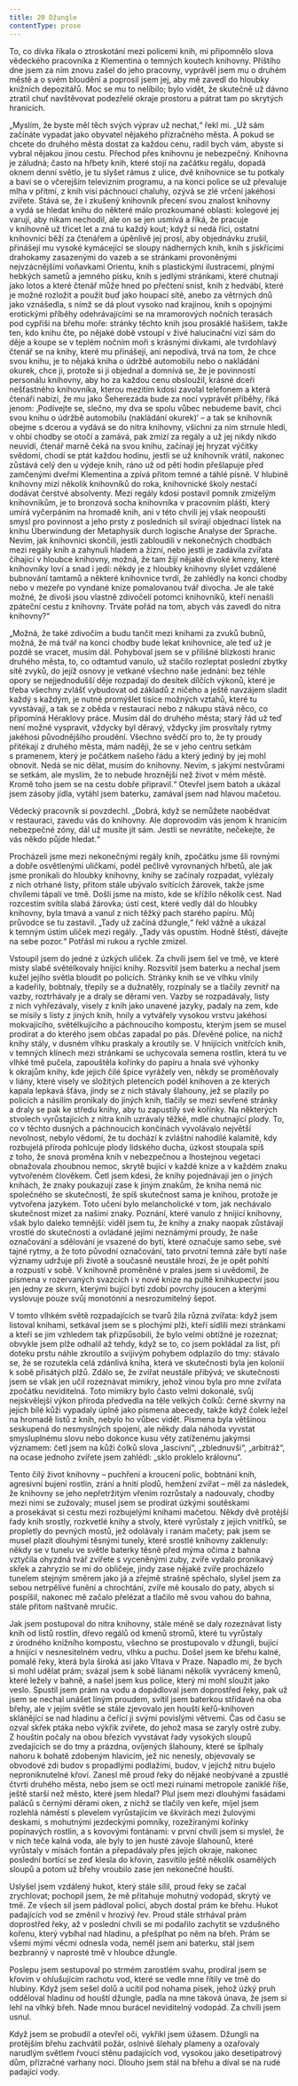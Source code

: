 ```yaml
---
title: 20 Džungle
contentType: prose
---
```


  

To, co dívka říkala o ztroskotání mezi policemi knih, mi připomnělo slova vědeckého pracovníka z Klementina o temných koutech knihovny. Příštího dne jsem za ním znovu zašel do jeho pracovny, vyprávěl jsem mu o druhém městě a o svém bloudění a poprosil jsem jej, aby mě zavedl do hloubky knižních depozitářů. Moc se mu to nelíbilo; bylo vidět, že skutečně už dávno ztratil chuť navštěvovat podezřelé okraje prostoru a pátrat tam po skrytých hranicích.

„Myslím, že byste měl těch svých výprav už nechat,“ řekl mi. „Už sám začínáte vypadat jako obyvatel nějakého přízračného města. A pokud se chcete do druhého města dostat za každou cenu, radil bych vám, abyste si vybral nějakou jinou cestu. Přechod přes knihovnu je nebezpečný. Knihovna je záludná; často na hřbety knih, které stojí na začátku regálu, dopadá oknem denní světlo, je tu slyšet rámus z ulice, dvě knihovnice se tu potkaly a baví se o včerejším televizním programu, a na konci police se už převaluje mlha v přítmí, z knih visí páchnoucí chaluhy, ozývá se zlé vrčení jakéhosi zvířete. Stává se, že i zkušený knihovník přecení svou znalost knihovny a vydá se hledat knihu do některé málo prozkoumané oblasti: kolegové jej varují, aby nikam nechodil, ale on se jen usmívá a říká, že pracuje v knihovně už třicet let a zná tu každý kout; když si nedá říci, ostatní knihovníci běží za čtenářem a úpěnlivě jej prosí, aby objednávku zrušil, přinášejí mu vysoké kymácející se sloupy nádherných knih, knih s jiskřícími drahokamy zasazenými do vazeb a se stránkami provoněnými nejvzácnějšími voňavkami Orientu, knih s plastickými ilustracemi, plnými hebkých sametů a jemného písku, knih s jedlými stránkami, které chutnají jako lotos a které čtenář může hned po přečtení sníst, knih z hedvábí, které je možné rozložit a použít buď jako houpací sítě, anebo za větrných dnů jako vznášedla, s nímž se dá plout vysoko nad krajinou, knih s opojnými erotickými příběhy odehrávajícími se na mramorových nočních terasách pod cypřiši na břehu moře: stránky těchto knih jsou prosáklé hašišem, takže ten, kdo knihu čte, po nějaké době vstoupí v živé halucinační vizi sám do děje a koupe se v teplém nočním moři s krásnými dívkami, ale tvrdohlavý čtenář se na knihy, které mu přinášejí, ani nepodívá, trvá na tom, že chce svou knihu, je to nějaká kniha o údržbě automobilu nebo o nakládání okurek, chce ji, protože si ji objednal a domnívá se, že je povinností personálu knihovny, aby ho za každou cenu obsloužil, krásné dceři nešťastného knihovníka, kterou mezitím kdosi zavolal telefonem a která čtenáři nabízí, že mu jako Šeherezáda bude za nocí vyprávět příběhy, říká jenom: ‚Podívejte se, slečno, my dva se spolu vůbec nebudeme bavit, chci svou knihu o údržbě automobilu (nakládání okurek)‘ – a tak se knihovník obejme s dcerou a vydává se do nitra knihovny, všichni za ním strnule hledí, v ohbí chodby se otočí a zamává, pak zmizí za regály a už jej nikdy nikdo neuvidí, čtenář marně čeká na svou knihu, začínají jej hryzat výčitky svědomí, chodí se ptát každou hodinu, jestli se už knihovník vrátil, nakonec zůstává celý den u výdeje knih, ráno už od pěti hodin přešlapuje před zamčenými dveřmi Klementina a zpívá přitom temné a táhlé písně. V hlubině knihovny mizí několik knihovníků do roka, knihovnické školy nestačí dodávat čerstvé absolventy. Mezi regály kdosi postavil pomník zmizelým knihovníkům, je to bronzová socha knihovníka v pracovním plášti, který umírá vyčerpáním na hromadě knih, ani v této chvíli jej však neopouští smysl pro povinnost a jeho prsty z posledních sil svírají objednací lístek na knihu Überwindung der Metaphysik durch logische Analyse der Sprache. Nevím, jak knihovníci skončili, jestli zabloudili v nekonečných chodbách mezi regály knih a zahynuli hladem a žízní, nebo jestli je zadávila zvířata číhající v hloubce knihovny, možná, že tam žijí nějaké divoké kmeny, které knihovníky loví a snad i jedí: někdy je z hloubky knihovny slyšet vzdálené bubnování tamtamů a některé knihovnice tvrdí, že zahlédly na konci chodby nebo v mezeře po vyndané knize pomalovanou tvář divocha. Je ale také možné, že divoši jsou vlastně zdivočelí potomci knihovníků, kteří nenašli zpáteční cestu z knihovny. Trváte pořád na tom, abych vás zavedl do nitra knihovny?“

„Možná, že také zdivočím a budu tančit mezi knihami za zvuků bubnů, možná, že má tvář na konci chodby bude lekat knihovnice, ale teď už je pozdě se vracet, musím dál. Pohyboval jsem se v přílišné blízkosti hranic druhého města, to, co odtamtud vanulo, už stačilo rozleptat poslední zbytky sítě zvyků, do jejíž osnovy je vetkané všechno naše jednání: bez téhle opory se nejjednodušší děje rozpadají do desítek dílčích výkonů, které je třeba všechny zvlášť vybudovat od základů z ničeho a ještě navzájem sladit každý s každým, je nutné promýšlet tisíce možných vztahů, které tu vyvstávají, a tak se z oběda v restauraci nebo z nákupu stává něco, co připomíná Héraklovy práce. Musím dál do druhého města; starý řád už teď není možné vyspravit, vždycky byl děravý, vždycky jím prosvítaly rytmy jakéhosi původnějšího proudění. Všechno svědčí pro to, že ty proudy přitékají z druhého města, mám naději, že se v jeho centru setkám s pramenem, který je počátkem našeho řádu a který jediný by jej mohl obnovit. Nedá se nic dělat, musím do knihovny. Nevím, s jakými nestvůrami se setkám, ale myslím, že to nebude hroznější než život v mém městě. Kromě toho jsem se na cestu dobře připravil.“ Otevřel jsem batoh a ukázal jsem zásoby jídla, vytáhl jsem baterku, zamával jsem nad hlavou mačetou.

Vědecký pracovník si povzdechl. „Dobrá, když se nemůžete naobědvat v restauraci, zavedu vás do knihovny. Ale doprovodím vás jenom k hranicím nebezpečné zóny, dál už musíte jít sám. Jestli se nevrátíte, nečekejte, že vás někdo půjde hledat.“

Procházeli jsme mezi nekonečnými regály knih, zpočátku jsme šli rovnými a dobře osvětlenými uličkami, podél pečlivě vyrovnaných hřbetů, ale jak jsme pronikali do hloubky knihovny, knihy se začínaly rozpadat, vylézaly z nich otrhané listy, přitom stále ubývalo svítících žárovek, takže jsme chvílemi tápali ve tmě. Došli jsme na místo, kde se křížilo několik cest. Nad rozcestím svítila slabá žárovka; ústí cest, které vedly dál do hloubky knihovny, byla tmavá a vanul z nich těžký pach starého papíru. Můj průvodce se tu zastavil. „Tady už začíná džungle,“ řekl vážně a ukázal k temným ústím uliček mezi regály. „Tady vás opustím. Hodně štěstí, dávejte na sebe pozor.“ Potřásl mi rukou a rychle zmizel.

Vstoupil jsem do jedné z úzkých uliček. Za chvíli jsem šel ve tmě, ve které místy slabě světélkovaly hnijící knihy. Rozsvítil jsem baterku a nechal jsem kužel jejího světla bloudit po policích. Stránky knih se ve vlhku vlnily a kadeřily, bobtnaly, třepily se a dužnatěly, rozpínaly se a tlačily zevnitř na vazby, roztrhávaly je a draly se děrami ven. Vazby se rozpadávaly, listy z nich vyhřezávaly, visely z knih jako unavené jazyky, padaly na zem, kde se mísily s listy z jiných knih, hnily a vytvářely vysokou vrstvu jakéhosi mokvajícího, světélkujícího a páchnoucího kompostu, kterým jsem se musel prodírat a do kterého jsem občas zapadal po pás. Dřevěné police, na nichž knihy stály, v dusném vlhku praskaly a kroutily se. V hnijících vnitřcích knih, v temných klínech mezi stránkami se uchycovala semena rostlin, která tu ve vlhké tmě pučela, zapouštěla kořínky do papíru a hnala své výhonky k okrajům knihy, kde jejich čilé špice vyrážely ven, někdy se proměňovaly v liány, které visely ve složitých pletencích podél knihoven a ze kterých kapala lepkavá šťáva, jindy se z nich stávaly šlahouny, jež se plazily po policích a násilím pronikaly do jiných knih, tlačily se mezi sevřené stránky a draly se pak ke středu knihy, aby tu zapustily své kořínky. Na některých stvolech vyrůstajících z nitra knih uzrávaly těžké, mdle chutnající plody. To, co v těchto dusných a páchnoucích končinách vyvolávalo největší nevolnost, nebylo vědomí, že tu dochází k zvláštní nahodilé kalamitě, kdy rozbujelá příroda pohlcuje plody lidského ducha, úzkost stoupala spíš z toho, že snová proměna knih v nebezpečnou a lhostejnou vegetaci obnažovala zhoubnou nemoc, skrytě bující v každé knize a v každém znaku vytvořeném člověkem. Četl jsem kdesi, že knihy pojednávají jen o jiných knihách, že znaky poukazují zase k jiným znakům, že kniha nemá nic společného se skutečností, že spíš skutečnost sama je knihou, protože je vytvořena jazykem. Toto učení bylo melancholické v tom, jak nechávalo skutečnost mizet za našimi znaky. Poznání, které vanulo z hnijící knihovny, však bylo daleko temnější: viděl jsem tu, že knihy a znaky naopak zůstávají vrostlé do skutečnosti a ovládané jejími neznámými proudy, že naše označování a sdělování je vsazené do bytí, které označuje samo sebe, své tajné rytmy, a že toto původní označování, tato prvotní temná záře bytí naše významy udržuje při životě a současně neustále hrozí, že je opět pohltí a rozpustí v sobě. V knihovně proměněné v prales jsem si uvědomil, že písmena v rozervaných svazcích i v nové knize na pultě knihkupectví jsou jen jedny ze skvrn, kterými bující bytí zdobí povrchy jsoucen a kterými vyslovuje pouze svůj monotónní a nesrozumitelný šepot.

V tomto vlhkém světě rozpadajících se tvarů žila různá zvířata: když jsem listoval knihami, setkával jsem se s plochými plži, kteří sídlili mezi stránkami a kteří se jim vzhledem tak přizpůsobili, že bylo velmi obtížné je rozeznat; obvykle jsem plže odhalil až tehdy, když se to, co jsem pokládal za list, při doteku prstu náhle zkroutilo a svíjivým pohybem odplazilo do tmy: stávalo se, že se rozutekla celá zdánlivá kniha, která ve skutečnosti byla jen kolonií k sobě přisátých plžů. Zdálo se, že zvířat neustále přibývá; ve skutečnosti jsem se však jen učil rozeznávat mimikry, jehož vinou byla pro mne zvířata zpočátku neviditelná. Toto mimikry bylo často velmi dokonalé, svůj nejskvělejší výkon příroda předvedla na těle velkých čolků: černé skvrny na jejich bílé kůži vypadaly úplně jako písmena abecedy, takže když čolek ležel na hromadě listů z knih, nebylo ho vůbec vidět. Písmena byla většinou seskupená do nesmyslných spojení, ale někdy dala náhoda vyvstat smysluplnému slovu nebo dokonce kusu věty zatíženému jakýmsi významem: četl jsem na kůži čolků slova „lascivní“, „zblednuvši“, „arbitráž“, na ocase jednoho zvířete jsem zahlédl: „sklo proklelo královnu“.

Tento čilý život knihovny – puchření a kroucení polic, bobtnání knih, agresivní bujení rostlin, zrání a hnití plodů, hemžení zvířat – měl za následek, že knihovny se jeho nepřetržitým vřením rozrůstaly a nadouvaly, chodby mezi nimi se zužovaly; musel jsem se prodírat úzkými soutěskami a prosekávat si cestu mezi rozbujelými knihami mačetou. Někdy dvě protější řady knih srostly, rozkvetlé knihy a stvoly, které vyrůstaly z jejich vnitřků, se propletly do pevných mostů, jež odolávaly i ranám mačety; pak jsem se musel plazit dlouhými těsnými tunely, které srostlé knihovny zaklenuly: někdy se v tunelu ve světle baterky těsně před mýma očima z bahna vztyčila ohyzdná tvář zvířete s vyceněnými zuby, zvíře vydalo pronikavý skřek a zahryzlo se mi do obličeje, jindy zase nějaké zvíře procházelo tunelem stejným směrem jako já a zřejmě strašně spěchalo, slyšel jsem za sebou netrpělivé funění a chrochtání, zvíře mě kousalo do paty, abych si pospíšil, nakonec mě začalo přelézat a tlačilo mě svou vahou do bahna, stále přitom naštvaně mručíc.

Jak jsem postupoval do nitra knihovny, stále méně se daly rozeznávat listy knih od listů rostlin, dřevo regálů od kmenů stromů, které tu vyrůstaly z úrodného knižního kompostu, všechno se prostupovalo v džungli, bující a hnijící v nesnesitelném vedru, vlhku a puchu. Došel jsem ke břehu kalné, pomalé řeky, která byla široká asi jako Vltava v Praze. Napadlo mi, že bych si mohl udělat prám; svázal jsem k sobě liánami několik vyvrácený kmenů, které ležely v bahně, a našel jsem kus police, který mi mohl sloužit jako veslo. Spustil jsem prám na vodu a dopádloval jsem doprostřed řeky, pak už jsem se nechal unášet líným proudem, svítil jsem baterkou střídavě na oba břehy, ale v jejím světle se stále zjevovalo jen houští keřů-knihoven sklánějící se nad hladinu a čeřící ji svými povislými větvemi. Čas od času se ozval skřek ptáka nebo výkřik zvířete, do jehož masa se zaryly ostré zuby. Z houštin počaly na obou březích vyvstávat řady vysokých sloupů zvedajících se do tmy a prázdna, ovíjených šlahouny, které se šplhaly nahoru k bohatě zdobeným hlavicím, jež nic nenesly, objevovaly se obvodové zdi budov s propadlými podlažími, budov, v jejichž nitru bujelo neproniknutelné křoví. Zanesl mě proud řeky do nějaké neobývané a zpustlé čtvrti druhého města, nebo jsem se octl mezi ruinami metropole zaniklé říše, ještě starší než město, které jsem hledal? Plul jsem mezi dlouhými fasádami paláců s černými děrami oken, z nichž se tlačily ven keře, míjel jsem rozlehlá náměstí s plevelem vyrůstajícím ve škvírách mezi žulovými deskami, s mohutnými jezdeckými pomníky, rozežíranými kořínky popínavých rostlin, a s kovovými fontánami: v první chvíli jsem si myslel, že v nich teče kalná voda, ale byly to jen husté závoje šlahounů, které vyrůstaly v mísách fontán a přepadávaly přes jejich okraje, nakonec poslední bortící se zeď klesla do křovin, zasvítilo ještě několik osamělých sloupů a potom už břehy vroubilo zase jen nekonečné houští.

Uslyšel jsem vzdálený hukot, který stále sílil, proud řeky se začal zrychlovat; pochopil jsem, že mě přitahuje mohutný vodopád, skrytý ve tmě. Ze všech sil jsem pádloval policí, abych dostal prám ke břehu. Hukot padajících vod se změnil v hrozivý řev. Proud stále strhával prám doprostřed řeky, až v poslední chvíli se mi podařilo zachytit se vzdušného kořenu, který vybíhal nad hladinu, a přešplhat po něm na břeh. Prám se všemi mými věcmi odnesla voda, neměl jsem ani baterku, stál jsem bezbranný v naprosté tmě v hloubce džungle.

Poslepu jsem sestupoval po strmém zarostlém svahu, prodíral jsem se křovím v ohlušujícím rachotu vod, které se vedle mne řítily ve tmě do hlubiny. Když jsem sešel dolů a ucítil pod nohama písek, jehož úzký pruh odděloval hladinu od houští džungle, padla na mne taková únava, že jsem si lehl na vlhký břeh. Nade mnou burácel neviditelný vodopád. Za chvíli jsem usnul.

Když jsem se probudil a otevřel oči, vykřikl jsem úžasem. Džungli na protějším břehu zachvátil požár, oslnivě šlehaly plameny a ozařovaly narudlým světlem řvoucí stěnu padajících vod, vysokou jako desetipatrový dům, přízračné varhany noci. Dlouho jsem stál na břehu a díval se na rudé padající vody.
